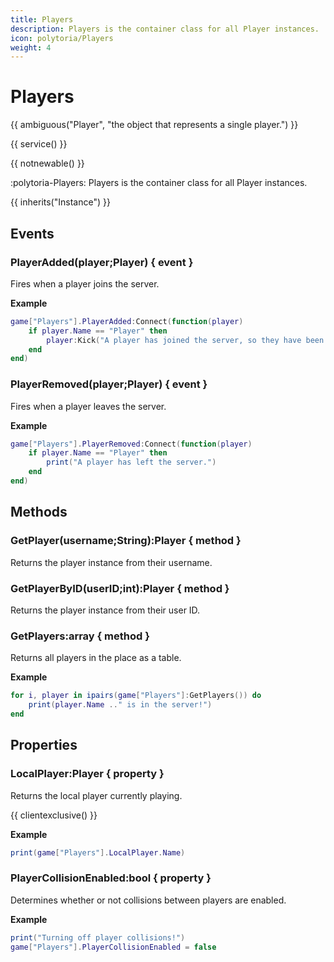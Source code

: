 ```yaml
---
title: Players
description: Players is the container class for all Player instances.
icon: polytoria/Players
weight: 4
---
```


# Players

{{ ambiguous("Player", "the object that represents a single player.") }}

{{ service() }}

{{ notnewable() }}

:polytoria-Players: Players is the container class for all Player instances.

{{ inherits("Instance") }}

## Events

### PlayerAdded(player;Player) { event }

Fires when a player joins the server.

**Example**

```lua
game["Players"].PlayerAdded:Connect(function(player)
    if player.Name == "Player" then
        player:Kick("A player has joined the server, so they have been removed.")
    end
end)
```

### PlayerRemoved(player;Player) { event }

Fires when a player leaves the server.

**Example**

```lua
game["Players"].PlayerRemoved:Connect(function(player)
    if player.Name == "Player" then
        print("A player has left the server.")
    end
end)
```

## Methods

### GetPlayer(username;String):Player { method }

Returns the player instance from their username.

### GetPlayerByID(userID;int):Player { method }

Returns the player instance from their user ID.

### GetPlayers:array { method }

Returns all players in the place as a table.

**Example**

```lua
for i, player in ipairs(game["Players"]:GetPlayers()) do
    print(player.Name .." is in the server!")
end
```

## Properties

### LocalPlayer:Player { property }

Returns the local player currently playing.

{{ clientexclusive() }}

**Example**

```lua
print(game["Players"].LocalPlayer.Name)
```

### PlayerCollisionEnabled:bool { property }

Determines whether or not collisions between players are enabled.

**Example**

```lua
print("Turning off player collisions!")
game["Players"].PlayerCollisionEnabled = false
```
